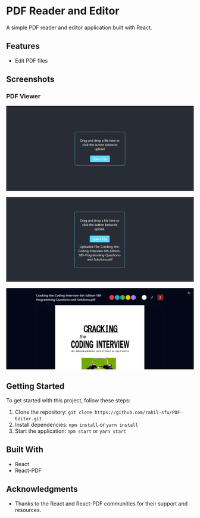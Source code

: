 # PDF Reader and Editor

A simple PDF reader and editor application built with React.

## Features

- Edit PDF files

## Screenshots

### PDF Viewer

![Home Page](./Screenshots/1.png)

![Upload Complete](./Screenshots/2.png)

![Edit PDF](./Screenshots/3.png)

## Getting Started

To get started with this project, follow these steps:

1. Clone the repository: `git clone https://github.com/rahil-sfu/PDF-Editor.git`
2. Install dependencies: `npm install` or `yarn install`
3. Start the application: `npm start` or `yarn start`

## Built With

- React
- React-PDF

## Acknowledgments

- Thanks to the React and React-PDF communities for their support and resources.

